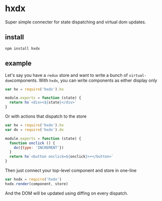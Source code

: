 # hxdx

Super simple connecter for state dispatching and virtual dom updates.

## install

```
npm install hxdx
```

## example

Let's say you have a `redux` store and want to write a bunch of `virtual-dom`components. With `hxdx`, you can write components as either display only

```javascript
var hx = require('hxdx').hx

module.exports = function (state) {
  return hx`<div><${state}</div>`
}
```

Or with actions that dispatch to the store

```javascript
var hx = require('hxdx').hx
var dx = require('hxdx').dx

module.exports = function (state) {
  function onclick () {
    dx({type: 'INCREMENT'})
  }
  return hx`<button onclick=${onclick}>+</button>`
}
```

Then just connect your top-level component and store in one-line

```javascript
var hxdx = require('hxdx')
hxdx.render(component, store)
```

And the DOM will be updated using diffing on every dispatch.